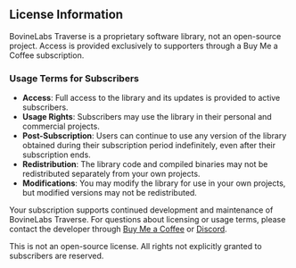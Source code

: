 ## License Information

BovineLabs Traverse is a proprietary software library, not an open-source project. Access is provided exclusively to supporters through a Buy Me a Coffee subscription.

### Usage Terms for Subscribers

- **Access**: Full access to the library and its updates is provided to active subscribers.
- **Usage Rights**: Subscribers may use the library in their personal and commercial projects.
- **Post-Subscription**: Users can continue to use any version of the library obtained during their subscription period indefinitely, even after their subscription ends.
- **Redistribution**: The library code and compiled binaries may not be redistributed separately from your own projects.
- **Modifications**: You may modify the library for use in your own projects, but modified versions may not be redistributed.

Your subscription supports continued development and maintenance of BovineLabs Traverse. For questions about licensing or usage terms, please contact the developer through [Buy Me a Coffee](https://buymeacoffee.com/bovinelabs) or [Discord](https://discord.gg/RTsw6Cxvw3).

This is not an open-source license. All rights not explicitly granted to subscribers are reserved.